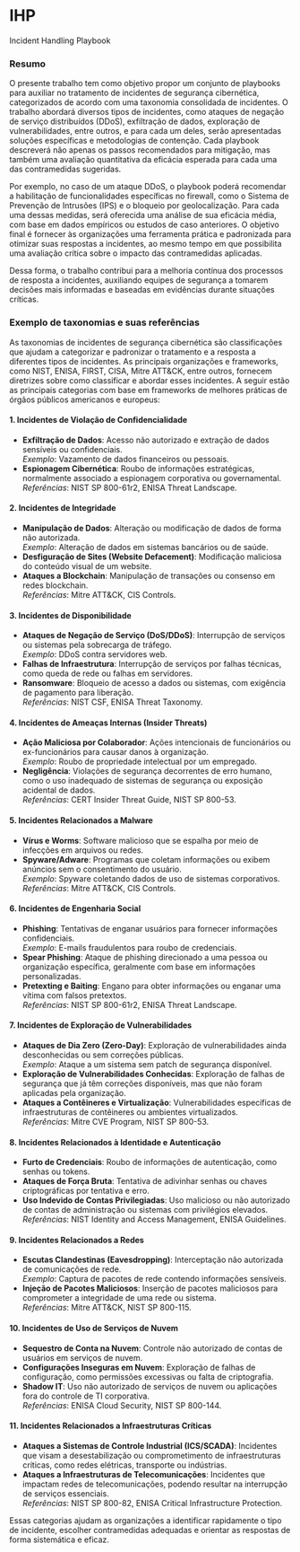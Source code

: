 # IHP
Incident Handling Playbook

### Resumo

O presente trabalho tem como objetivo propor um conjunto de playbooks para auxiliar no tratamento de incidentes de segurança cibernética, categorizados de acordo com uma taxonomia consolidada de incidentes. O trabalho abordará diversos tipos de incidentes, como ataques de negação de serviço distribuídos (DDoS), exfiltração de dados, exploração de vulnerabilidades, entre outros, e para cada um deles, serão apresentadas soluções específicas e metodologias de contenção. Cada playbook descreverá não apenas os passos recomendados para mitigação, mas também uma avaliação quantitativa da eficácia esperada para cada uma das contramedidas sugeridas.

Por exemplo, no caso de um ataque DDoS, o playbook poderá recomendar a habilitação de funcionalidades específicas no firewall, como o Sistema de Prevenção de Intrusões (IPS) e o bloqueio por geolocalização. Para cada uma dessas medidas, será oferecida uma análise de sua eficácia média, com base em dados empíricos ou estudos de caso anteriores. O objetivo final é fornecer às organizações uma ferramenta prática e padronizada para otimizar suas respostas a incidentes, ao mesmo tempo em que possibilita uma avaliação crítica sobre o impacto das contramedidas aplicadas.

Dessa forma, o trabalho contribui para a melhoria contínua dos processos de resposta a incidentes, auxiliando equipes de segurança a tomarem decisões mais informadas e baseadas em evidências durante situações críticas.

### Exemplo de taxonomias e suas referências

As taxonomias de incidentes de segurança cibernética são classificações que ajudam a categorizar e padronizar o tratamento e a resposta a diferentes tipos de incidentes. As principais organizações e frameworks, como NIST, ENISA, FIRST, CISA, Mitre ATT&CK, entre outros, fornecem diretrizes sobre como classificar e abordar esses incidentes. A seguir estão as principais categorias com base em frameworks de melhores práticas de órgãos públicos americanos e europeus:

#### 1. **Incidentes de Violação de Confidencialidade**
   - **Exfiltração de Dados**: Acesso não autorizado e extração de dados sensíveis ou confidenciais.  
     _Exemplo_: Vazamento de dados financeiros ou pessoais.
   - **Espionagem Cibernética**: Roubo de informações estratégicas, normalmente associado a espionagem corporativa ou governamental.  
     _Referências_: NIST SP 800-61r2, ENISA Threat Landscape.

#### 2. **Incidentes de Integridade**
   - **Manipulação de Dados**: Alteração ou modificação de dados de forma não autorizada.  
     _Exemplo_: Alteração de dados em sistemas bancários ou de saúde.
   - **Desfiguração de Sites (Website Defacement)**: Modificação maliciosa do conteúdo visual de um website.
   - **Ataques a Blockchain**: Manipulação de transações ou consenso em redes blockchain.  
     _Referências_: Mitre ATT&CK, CIS Controls.

#### 3. **Incidentes de Disponibilidade**
   - **Ataques de Negação de Serviço (DoS/DDoS)**: Interrupção de serviços ou sistemas pela sobrecarga de tráfego.  
     _Exemplo_: DDoS contra servidores web.
   - **Falhas de Infraestrutura**: Interrupção de serviços por falhas técnicas, como queda de rede ou falhas em servidores.
   - **Ransomware**: Bloqueio de acesso a dados ou sistemas, com exigência de pagamento para liberação.  
     _Referências_: NIST CSF, ENISA Threat Taxonomy.

#### 4. **Incidentes de Ameaças Internas (Insider Threats)**
   - **Ação Maliciosa por Colaborador**: Ações intencionais de funcionários ou ex-funcionários para causar danos à organização.  
     _Exemplo_: Roubo de propriedade intelectual por um empregado.
   - **Negligência**: Violações de segurança decorrentes de erro humano, como o uso inadequado de sistemas de segurança ou exposição acidental de dados.  
     _Referências_: CERT Insider Threat Guide, NIST SP 800-53.

#### 5. **Incidentes Relacionados a Malware**
   - **Vírus e Worms**: Software malicioso que se espalha por meio de infecções em arquivos ou redes.
   - **Spyware/Adware**: Programas que coletam informações ou exibem anúncios sem o consentimento do usuário.  
     _Exemplo_: Spyware coletando dados de uso de sistemas corporativos.  
     _Referências_: Mitre ATT&CK, CIS Controls.

#### 6. **Incidentes de Engenharia Social**
   - **Phishing**: Tentativas de enganar usuários para fornecer informações confidenciais.  
     _Exemplo_: E-mails fraudulentos para roubo de credenciais.
   - **Spear Phishing**: Ataque de phishing direcionado a uma pessoa ou organização específica, geralmente com base em informações personalizadas.
   - **Pretexting e Baiting**: Engano para obter informações ou enganar uma vítima com falsos pretextos.  
     _Referências_: NIST SP 800-61r2, ENISA Threat Landscape.

#### 7. **Incidentes de Exploração de Vulnerabilidades**
   - **Ataques de Dia Zero (Zero-Day)**: Exploração de vulnerabilidades ainda desconhecidas ou sem correções públicas.  
     _Exemplo_: Ataque a um sistema sem patch de segurança disponível.
   - **Exploração de Vulnerabilidades Conhecidas**: Exploração de falhas de segurança que já têm correções disponíveis, mas que não foram aplicadas pela organização.
   - **Ataques a Contêineres e Virtualização**: Vulnerabilidades específicas de infraestruturas de contêineres ou ambientes virtualizados.  
     _Referências_: Mitre CVE Program, NIST SP 800-53.

#### 8. **Incidentes Relacionados à Identidade e Autenticação**
   - **Furto de Credenciais**: Roubo de informações de autenticação, como senhas ou tokens.
   - **Ataques de Força Bruta**: Tentativa de adivinhar senhas ou chaves criptográficas por tentativa e erro.
   - **Uso Indevido de Contas Privilegiadas**: Uso malicioso ou não autorizado de contas de administração ou sistemas com privilégios elevados.  
     _Referências_: NIST Identity and Access Management, ENISA Guidelines.

#### 9. **Incidentes Relacionados a Redes**
   - **Escutas Clandestinas (Eavesdropping)**: Interceptação não autorizada de comunicações de rede.  
     _Exemplo_: Captura de pacotes de rede contendo informações sensíveis.
   - **Injeção de Pacotes Maliciosos**: Inserção de pacotes maliciosos para comprometer a integridade de uma rede ou sistema.  
     _Referências_: Mitre ATT&CK, NIST SP 800-115.

#### 10. **Incidentes de Uso de Serviços de Nuvem**
   - **Sequestro de Conta na Nuvem**: Controle não autorizado de contas de usuários em serviços de nuvem.
   - **Configurações Inseguras em Nuvem**: Exploração de falhas de configuração, como permissões excessivas ou falta de criptografia.
   - **Shadow IT**: Uso não autorizado de serviços de nuvem ou aplicações fora do controle de TI corporativa.  
     _Referências_: ENISA Cloud Security, NIST SP 800-144.

#### 11. **Incidentes Relacionados a Infraestruturas Críticas**
   - **Ataques a Sistemas de Controle Industrial (ICS/SCADA)**: Incidentes que visam a desestabilização ou comprometimento de infraestruturas críticas, como redes elétricas, transporte ou indústrias.
   - **Ataques a Infraestruturas de Telecomunicações**: Incidentes que impactam redes de telecomunicações, podendo resultar na interrupção de serviços essenciais.  
     _Referências_: NIST SP 800-82, ENISA Critical Infrastructure Protection.

Essas categorias ajudam as organizações a identificar rapidamente o tipo de incidente, escolher contramedidas adequadas e orientar as respostas de forma sistemática e eficaz.
